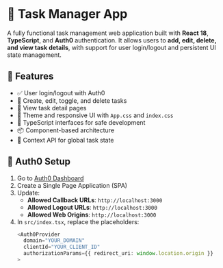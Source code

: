 # 📝 Task Manager App

A fully functional task management web application built with **React 18**, **TypeScript**, and **Auth0** authentication. It allows users to **add, edit, delete, and view task details**, with support for user login/logout and persistent UI state management.

## 🚀 Features

- ✅ User login/logout with Auth0
- 🧠 Create, edit, toggle, and delete tasks
- 📝 View task detail pages
- 🎨 Theme and responsive UI with `App.css` and `index.css`
- 🧩 TypeScript interfaces for safe development
- 📦 Component-based architecture
- 🧠 Context API for global task state

## 🔐 Auth0 Setup

1. Go to [Auth0 Dashboard](https://manage.auth0.com/)
2. Create a Single Page Application (SPA)
3. Update:
   - **Allowed Callback URLs**: `http://localhost:3000`
   - **Allowed Logout URLs**: `http://localhost:3000`
   - **Allowed Web Origins**: `http://localhost:3000`
4. In `src/index.tsx`, replace the placeholders:
   ```ts
   <Auth0Provider
     domain="YOUR_DOMAIN"
     clientId="YOUR_CLIENT_ID"
     authorizationParams={{ redirect_uri: window.location.origin }}
   >
